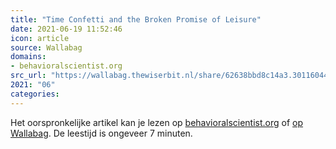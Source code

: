 ```yaml
---
title: "Time Confetti and the Broken Promise of Leisure"
date: 2021-06-19 11:52:46
icon: article
source: Wallabag
domains:
- behavioralscientist.org
src_url: "https://wallabag.thewiserbit.nl/share/62638bbd8c14a3.30116044"
2021: "06"
categories:
---
```

Het oorspronkelijke artikel kan je lezen op [behavioralscientist.org](https://behavioralscientist.org/time-confetti-and-the-broken-promise-of-leisure/) of [op Wallabag](https://wallabag.thewiserbit.nl/share/62638bbd8c14a3.30116044). De leestijd is ongeveer 7 minuten.